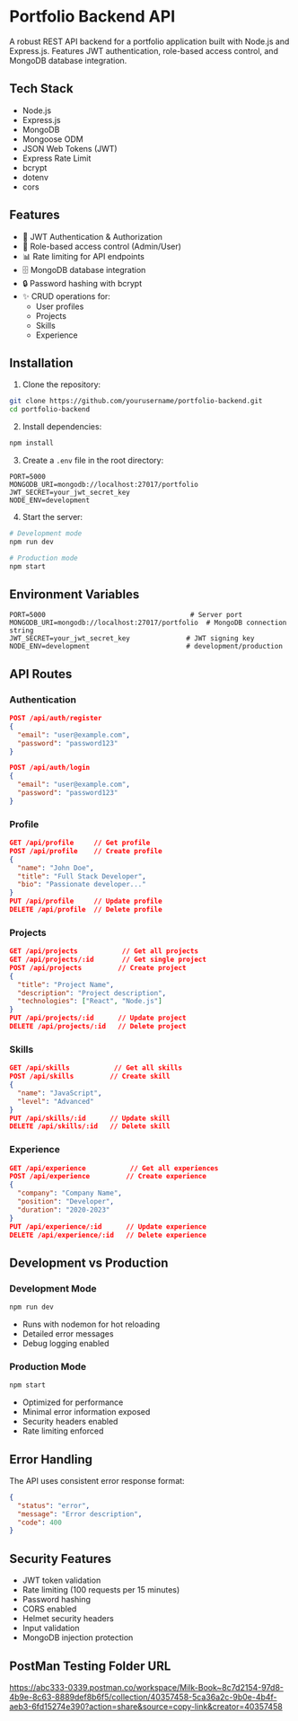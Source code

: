 # Portfolio Backend API

A robust REST API backend for a portfolio application built with Node.js and Express.js. Features JWT authentication, role-based access control, and MongoDB database integration.

## Tech Stack

- Node.js
- Express.js
- MongoDB
- Mongoose ODM
- JSON Web Tokens (JWT)
- Express Rate Limit
- bcrypt
- dotenv
- cors

## Features

- 🔐 JWT Authentication & Authorization
- 👥 Role-based access control (Admin/User)
- 📊 Rate limiting for API endpoints
- 🗄️ MongoDB database integration
- 🔒 Password hashing with bcrypt
- ✨ CRUD operations for:
  - User profiles
  - Projects
  - Skills
  - Experience

## Installation

1. Clone the repository:
```bash
git clone https://github.com/yourusername/portfolio-backend.git
cd portfolio-backend
```

2. Install dependencies:
```bash
npm install
```

3. Create a `.env` file in the root directory:
```env
PORT=5000
MONGODB_URI=mongodb://localhost:27017/portfolio
JWT_SECRET=your_jwt_secret_key
NODE_ENV=development
```

4. Start the server:
```bash
# Development mode
npm run dev

# Production mode
npm start
```

## Environment Variables

```env
PORT=5000                                    # Server port
MONGODB_URI=mongodb://localhost:27017/portfolio  # MongoDB connection string
JWT_SECRET=your_jwt_secret_key              # JWT signing key
NODE_ENV=development                        # development/production
```

## API Routes

### Authentication
```json
POST /api/auth/register
{
  "email": "user@example.com",
  "password": "password123"
}

POST /api/auth/login
{
  "email": "user@example.com",
  "password": "password123"
}
```

### Profile
```json
GET /api/profile     // Get profile
POST /api/profile    // Create profile
{
  "name": "John Doe",
  "title": "Full Stack Developer",
  "bio": "Passionate developer..."
}
PUT /api/profile     // Update profile
DELETE /api/profile  // Delete profile
```

### Projects
```json
GET /api/projects           // Get all projects
GET /api/projects/:id       // Get single project
POST /api/projects         // Create project
{
  "title": "Project Name",
  "description": "Project description",
  "technologies": ["React", "Node.js"]
}
PUT /api/projects/:id      // Update project
DELETE /api/projects/:id   // Delete project
```

### Skills
```json
GET /api/skills           // Get all skills
POST /api/skills         // Create skill
{
  "name": "JavaScript",
  "level": "Advanced"
}
PUT /api/skills/:id      // Update skill
DELETE /api/skills/:id   // Delete skill
```

### Experience
```json
GET /api/experience           // Get all experiences
POST /api/experience         // Create experience
{
  "company": "Company Name",
  "position": "Developer",
  "duration": "2020-2023"
}
PUT /api/experience/:id      // Update experience
DELETE /api/experience/:id   // Delete experience
```

## Development vs Production

### Development Mode
```bash
npm run dev
```
- Runs with nodemon for hot reloading
- Detailed error messages
- Debug logging enabled

### Production Mode
```bash
npm start
```
- Optimized for performance
- Minimal error information exposed
- Security headers enabled
- Rate limiting enforced

## Error Handling

The API uses consistent error response format:
```json
{
  "status": "error",
  "message": "Error description",
  "code": 400
}
```

## Security Features

- JWT token validation
- Rate limiting (100 requests per 15 minutes)
- Password hashing
- CORS enabled
- Helmet security headers
- Input validation
- MongoDB injection protection



## PostMan Testing Folder URL

https://abc333-0339.postman.co/workspace/Milk-Book~8c7d2154-97d8-4b9e-8c63-8889def8b6f5/collection/40357458-5ca36a2c-9b0e-4b4f-aeb3-6fd15274e390?action=share&source=copy-link&creator=40357458